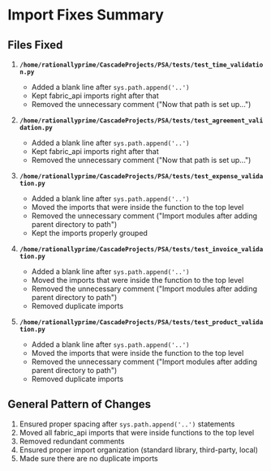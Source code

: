 # Import Fixes Summary

## Files Fixed

1. **`/home/rationallyprime/CascadeProjects/PSA/tests/test_time_validation.py`**
   - Added a blank line after `sys.path.append('..')`
   - Kept fabric_api imports right after that
   - Removed the unnecessary comment ("Now that path is set up...")

2. **`/home/rationallyprime/CascadeProjects/PSA/tests/test_agreement_validation.py`**
   - Added a blank line after `sys.path.append('..')`
   - Kept fabric_api imports right after that
   - Removed the unnecessary comment ("Now that path is set up...")

3. **`/home/rationallyprime/CascadeProjects/PSA/tests/test_expense_validation.py`**
   - Added a blank line after `sys.path.append('..')`
   - Moved the imports that were inside the function to the top level
   - Removed the unnecessary comment ("Import modules after adding parent directory to path")
   - Kept the imports properly grouped

4. **`/home/rationallyprime/CascadeProjects/PSA/tests/test_invoice_validation.py`**
   - Added a blank line after `sys.path.append('..')`
   - Moved the imports that were inside the function to the top level
   - Removed the unnecessary comment ("Import modules after adding parent directory to path")
   - Removed duplicate imports

5. **`/home/rationallyprime/CascadeProjects/PSA/tests/test_product_validation.py`**
   - Added a blank line after `sys.path.append('..')`
   - Moved the imports that were inside the function to the top level
   - Removed the unnecessary comment ("Import modules after adding parent directory to path")
   - Removed duplicate imports

## General Pattern of Changes

1. Ensured proper spacing after `sys.path.append('..')` statements
2. Moved all fabric_api imports that were inside functions to the top level
3. Removed redundant comments
4. Ensured proper import organization (standard library, third-party, local)
5. Made sure there are no duplicate imports